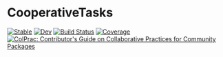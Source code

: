 # CooperativeTasks

[![Stable](https://img.shields.io/badge/docs-stable-blue.svg)](https://serenity4.github.io/CooperativeTasks.jl/stable)
[![Dev](https://img.shields.io/badge/docs-dev-blue.svg)](https://serenity4.github.io/CooperativeTasks.jl/dev)
[![Build Status](https://github.com/serenity4/CooperativeTasks.jl/actions/workflows/CI.yml/badge.svg?branch=main)](https://github.com/serenity4/CooperativeTasks.jl/actions/workflows/CI.yml?query=branch%3Amain)
[![Coverage](https://codecov.io/gh/serenity4/CooperativeTasks.jl/graph/badge.svg?token=PETVS8MLLQ)](https://codecov.io/gh/serenity4/CooperativeTasks.jl)
[![ColPrac: Contributor's Guide on Collaborative Practices for Community Packages](https://img.shields.io/badge/ColPrac-Contributor's%20Guide-blueviolet)](https://github.com/SciML/ColPrac)
